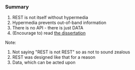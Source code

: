 ### Summary

1. REST is not itself without hypermedia
1. Hypermedia prevents out-of-band information
1. There is no API - there is just DATA
1. (Encourage to) read [the dissertation](../hateoas/fielding_dissertation.pdf)

Note:

1. Not saying "REST is not REST" so as not to sound zealous
1. REST was designed like that for a reason
1. Data, which can be acted upon
